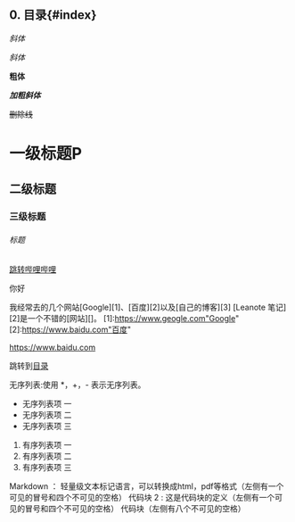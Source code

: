 ## 0. 目录{#index}
*斜体*

_斜体_

**粗体**

***加粗斜体***

~~删除线~~

# 一级标题P

## 二级标题

### 三级标题

###### 标题

[跳转哔哩哔哩](https://www.bilibili.com/)

你好

我经常去的几个网站[Google][1]、[百度][2]以及[自己的博客][3]
[Leanote 笔记][2]是一个不错的[网站][]。
[1]:https://www.geogle.com"Google"
[2]:https://www.baidu.com"百度"

<https://www.baidu.com>


跳转到[目录](#index)

无序列表:使用 *，+，- 表示无序列表。

- 无序列表项 一
- 无序列表项 二
- 无序列表项 三

1. 有序列表项 一
2. 有序列表项 二
3. 有序列表项 三

Markdown
：
轻量级文本标记语言，可以转换成html，pdf等格式（左侧有一个可见的冒号和四个不可见的空格）
代码块 2
:   这是代码块的定义（左侧有一个可见的冒号和四个不可见的空格）
        代码块（左侧有八个不可见的空格）
